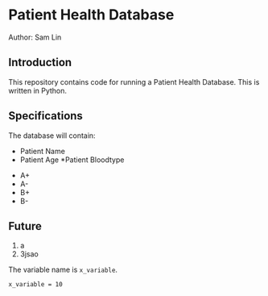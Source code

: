 # Patient Health Database

Author: Sam Lin

## Introduction
This repository contains code for running a Patient Health Database.
This is written in Python.

## Specifications
The database will contain:
* Patient Name
* Patient Age
*Patient Bloodtype
 - A+
 - A-
 - B+
 - B-
 
 ## Future
 1. a
 2. 3jsao
 
 The variable name is `x_variable`.
 
 ```
 x_variable = 10
 ```
 
